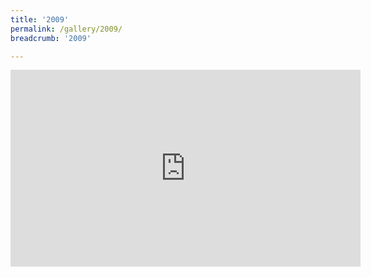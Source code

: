```yaml
---
title: '2009'
permalink: /gallery/2009/
breadcrumb: '2009'

---
```



<div class="bp-youtube">
<iframe width="560" height="315" src="https://www.youtube.com/embed/oVIXr65U2cU" frameborder="0" allow="accelerometer; autoplay; encrypted-media; gyroscope; picture-in-picture" allowfullscreen></iframe>
</div>
